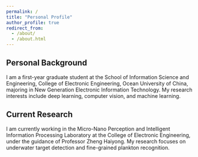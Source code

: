 ```yaml
---
permalink: /
title: "Personal Profile"
author_profile: true
redirect_from: 
  - /about/
  - /about.html
---
```


## Personal Background

I am a first-year graduate student at the School of Information Science and Engineering, College of Electronic Engineering, Ocean University of China, majoring in New Generation Electronic Information Technology. My research interests include deep learning, computer vision, and machine learning.

## Current Research

I am currently working in the Micro-Nano Perception and Intelligent Information Processing Laboratory at the College of Electronic Engineering, under the guidance of Professor Zheng Haiyong. My research focuses on underwater target detection and fine-grained plankton recognition.
